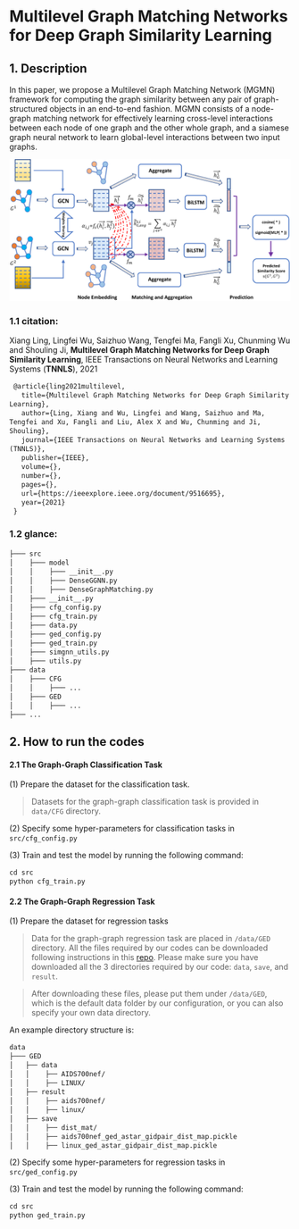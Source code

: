# Multilevel Graph Matching Networks for Deep Graph Similarity Learning


## 1. Description

In this paper, we propose a Multilevel Graph Matching Network (MGMN) framework for computing the graph similarity between any pair of graph-structured objects in an end-to-end fashion. 
MGMN consists of a node-graph matching network for effectively learning cross-level interactions between each node of one graph and the other
whole graph, and a siamese graph neural network to learn global-level interactions between two input graphs.

![system](./model.png)

### 1.1 citation:
Xiang Ling, Lingfei Wu, Saizhuo Wang, Tengfei Ma, Fangli Xu, Chunming Wu and Shouling Ji, **Multilevel Graph Matching Networks for Deep Graph Similarity Learning**, IEEE Transactions on Neural Networks and Learning Systems (**TNNLS**), 2021
 ``` 
  @article{ling2021multilevel,
    title={Multilevel Graph Matching Networks for Deep Graph Similarity Learning},
    author={Ling, Xiang and Wu, Lingfei and Wang, Saizhuo and Ma, Tengfei and Xu, Fangli and Liu, Alex X and Wu, Chunming and Ji, Shouling},
    journal={IEEE Transactions on Neural Networks and Learning Systems (TNNLS)},
    publisher={IEEE},
    volume={},
    number={},
    pages={},
    url={https://ieeexplore.ieee.org/document/9516695},
    year={2021}
  }
 ```

### 1.2 glance:

```
├─── src
│    ├─── model
│    │    ├─── __init__.py
│    │    ├─── DenseGGNN.py
│    │    ├─── DenseGraphMatching.py
│    ├─── __init__.py
│    ├─── cfg_config.py
│    ├─── cfg_train.py
│    ├─── data.py
│    ├─── ged_config.py
│    ├─── ged_train.py
│    ├─── simgnn_utils.py
│    ├─── utils.py
├─── data
│    ├─── CFG
│    │    ├─── ...
│    ├─── GED
│    │    ├─── ...
├─── ...
```

## 2. How to run the codes


#### 2.1 The Graph-Graph Classification Task

(1) Prepare the dataset for the classification task.
> Datasets for the graph-graph classification task is provided in `data/CFG` directory.

(2) Specify some hyper-parameters for classification tasks in `src/cfg_config.py`

(3) Train and test the model by running the following command:

```
cd src
python cfg_train.py
```

#### 2.2 The Graph-Graph Regression Task
(1) Prepare the dataset for regression tasks

> Data for the graph-graph regression task are placed in `/data/GED` directory. 
> All the files required by our codes can be downloaded following instructions in this [repo](https://github.com/yunshengb/SimGNN).
Please make sure you have downloaded all the 3 directories required by our code: `data`, `save`, and `result`.

> After downloading these files, please put them under `/data/GED`, which is the default data folder by our configuration, or you can also specify your own data directory.

An example directory structure is:
``` 
data
├─── GED
│   ├── data
│   │    ├── AIDS700nef/
│   │    ├── LINUX/
│   ├── result
│   │    ├── aids700nef/
│   │    ├── linux/
│   ├── save
│   │    ├── dist_mat/
│   │    ├── aids700nef_ged_astar_gidpair_dist_map.pickle
│   │    ├── linux_ged_astar_gidpair_dist_map.pickle
```
(2) Specify some hyper-parameters for regression tasks in `src/ged_config.py`

(3) Train and test the model by running the following command:

```
cd src
python ged_train.py
```
